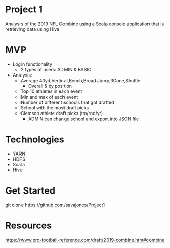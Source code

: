 # Project 1
Analysis of the 2019 NFL Combine using a Scala console application that is retrieving data using Hive
# MVP
- Login functionality
  - 2 types of users: ADMIN & BASIC
- Analysis:
  - Average 40yd,Vertical,Bench,Broad Jump,3Cone,Shuttle
    - Overall & by position
  - Top 10 athletes in each event
  - Min and max of each event
  - Number of different schools that got drafted
  - School with the most draft picks
  - Clemson athlete draft picks (tm/rnd/yr)
    - ADMIN can change school and export into JSON file
# Technologies
- YARN
- HDFS
- Scala
- Hive
# Get Started
git clone https://github.com/savajones/Project1
# Resources
https://www.pro-football-reference.com/draft/2019-combine.htm#combine

